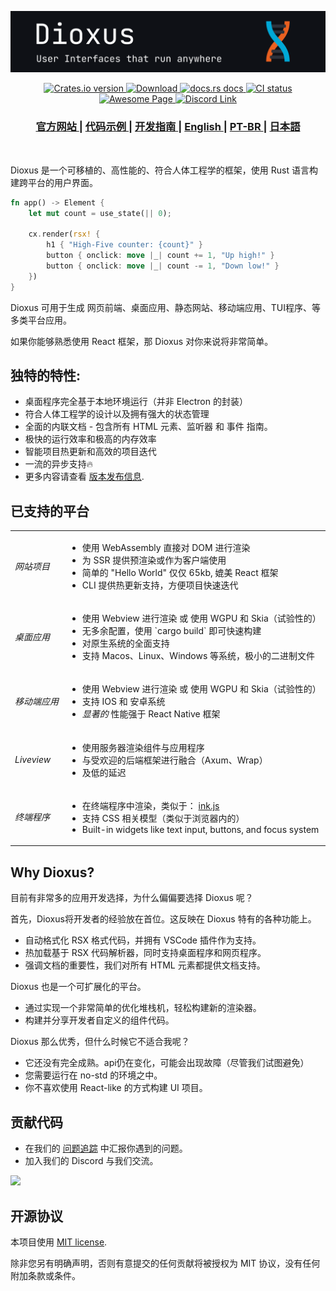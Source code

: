 <p align="center">
  <img src="../header.svg">
</p>

<div align="center">
  <!-- Crates version -->
  <a href="https://crates.io/crates/dioxus">
    <img src="https://img.shields.io/crates/v/dioxus.svg?style=flat-square"
    alt="Crates.io version" />
  </a>
  <!-- Downloads -->
  <a href="https://crates.io/crates/dioxus">
    <img src="https://img.shields.io/crates/d/dioxus.svg?style=flat-square"
      alt="Download" />
  </a>
  <!-- docs -->
  <a href="https://docs.rs/dioxus">
    <img src="https://img.shields.io/badge/docs-latest-blue.svg?style=flat-square"
      alt="docs.rs docs" />
  </a>
  <!-- CI -->
  <a href="https://github.com/jkelleyrtp/dioxus/actions">
    <img src="https://github.com/dioxuslabs/dioxus/actions/workflows/main.yml/badge.svg"
      alt="CI status" />
  </a>

  <!--Awesome -->
  <a href="https://dioxuslabs.com/awesome">
    <img src="https://cdn.rawgit.com/sindresorhus/awesome/d7305f38d29fed78fa85652e3a63e154dd8e8829/media/badge.svg" alt="Awesome Page" />
  </a>
  <!-- Discord -->
  <a href="https://discord.gg/XgGxMSkvUM">
    <img src="https://img.shields.io/discord/899851952891002890.svg?logo=discord&style=flat-square" alt="Discord Link" />
  </a>
</div>

<div align="center">
  <h3>
    <a href="https://dioxuslabs.com"> 官方网站 </a>
    <span> | </span>
    <a href="https://github.com/DioxusLabs/example-projects"> 代码示例 </a>
    <span> | </span>
    <a href="https://dioxuslabs.com/learn/0.4/guide"> 开发指南 </a>
    <span> | </span>
    <a href="https://github.com/DioxusLabs/dioxus/blob/master/README.md"> English </a>
    <span> | </span>
    <a href="https://github.com/DioxusLabs/dioxus/blob/master/translations/pt-br/README.md"> PT-BR </a>
    <span> | </span>
    <a href="https://github.com/DioxusLabs/dioxus/blob/master/translations/ja-jp/README.md"> 日本語 </a>
  </h3>
</div>

<br/>

Dioxus 是一个可移植的、高性能的、符合人体工程学的框架，使用 Rust 语言构建跨平台的用户界面。

```rust
fn app() -> Element {
    let mut count = use_state(|| 0);

    cx.render(rsx! {
        h1 { "High-Five counter: {count}" }
        button { onclick: move |_| count += 1, "Up high!" }
        button { onclick: move |_| count -= 1, "Down low!" }
    })
}
```

Dioxus 可用于生成 网页前端、桌面应用、静态网站、移动端应用、TUI程序、等多类平台应用。

如果你能够熟悉使用 React 框架，那 Dioxus 对你来说将非常简单。

## 独特的特性:
- 桌面程序完全基于本地环境运行（并非 Electron 的封装）
- 符合人体工程学的设计以及拥有强大的状态管理
- 全面的内联文档 - 包含所有 HTML 元素、监听器 和 事件 指南。
- 极快的运行效率和极高的内存效率
- 智能项目热更新和高效的项目迭代
- 一流的异步支持🔥
- 更多内容请查看 [版本发布信息](https://dioxuslabs.com/blog/introducing-dioxus/).

## 已支持的平台
<div align="center">
  <table style="width:100%">
    <tr>
      <td><em>网站项目</em></td>
      <td>
        <ul>
          <li>使用 WebAssembly 直接对 DOM 进行渲染</li>
          <li>为 SSR 提供预渲染或作为客户端使用</li>
          <li>简单的 "Hello World" 仅仅 65kb, 媲美 React 框架</li>
          <li>CLI 提供热更新支持，方便项目快速迭代</li>
        </ul>
      </td>
    </tr>
    <tr>
      <td><em>桌面应用</em></td>
      <td>
        <ul>
          <li>使用 Webview 进行渲染 或 使用 WGPU 和 Skia（试验性的）</li>
          <li>无多余配置，使用 `cargo build` 即可快速构建</li>
          <li>对原生系统的全面支持</li>
          <li>支持 Macos、Linux、Windows 等系统，极小的二进制文件</li>
        </ul>
      </td>
    </tr>
    <tr>
      <td><em>移动端应用</em></td>
      <td>
        <ul>
          <li>使用 Webview 进行渲染 或 使用 WGPU 和 Skia（试验性的）</li>
          <li>支持 IOS 和 安卓系统</li>
          <li><em>显著的</em> 性能强于 React Native 框架 </li>
        </ul>
      </td>
    </tr>
    <tr>
      <td><em>Liveview</em></td>
      <td>
        <ul>
          <li>使用服务器渲染组件与应用程序</li>
          <li>与受欢迎的后端框架进行融合（Axum、Wrap）</li>
          <li>及低的延迟</li>
        </ul>
      </td>
    </tr>
    <tr>
      <td><em>终端程序</em></td>
      <td>
        <ul>
          <li>在终端程序中渲染，类似于： <a href="https://github.com/vadimdemedes/ink"> ink.js</a></li>
          <li>支持 CSS 相关模型（类似于浏览器内的）</li>
          <li>Built-in widgets like text input, buttons, and focus system</li>
        </ul>
      </td>
    </tr>
  </table>
</div>

## Why Dioxus?

目前有非常多的应用开发选择，为什么偏偏要选择 Dioxus 呢？

首先，Dioxus将开发者的经验放在首位。这反映在 Dioxus 特有的各种功能上。

- 自动格式化 RSX 格式代码，并拥有 VSCode 插件作为支持。
- 热加载基于 RSX 代码解析器，同时支持桌面程序和网页程序。
- 强调文档的重要性，我们对所有 HTML 元素都提供文档支持。

Dioxus 也是一个可扩展化的平台。

- 通过实现一个非常简单的优化堆栈机，轻松构建新的渲染器。
- 构建并分享开发者自定义的组件代码。

Dioxus 那么优秀，但什么时候它不适合我呢？
- 它还没有完全成熟。api仍在变化，可能会出现故障（尽管我们试图避免）
- 您需要运行在 no-std 的环境之中。
- 你不喜欢使用 React-like 的方式构建 UI 项目。


## 贡献代码
- 在我们的 [问题追踪](https://github.com/dioxuslabs/dioxus/issues) 中汇报你遇到的问题。
- 加入我们的 Discord 与我们交流。


<a href="https://github.com/dioxuslabs/dioxus/graphs/contributors">
  <img src="https://contrib.rocks/image?repo=dioxuslabs/dioxus&max=30&columns=10" />
</a>

## 开源协议

本项目使用 [MIT license].

[mit license]: https://github.com/DioxusLabs/dioxus/blob/master/LICENSE-MIT

除非您另有明确声明，否则有意提交的任何贡献将被授权为 MIT 协议，没有任何附加条款或条件。
